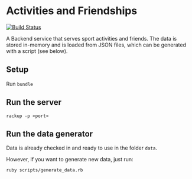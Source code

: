 # Activities and Friendships

[![Build Status](https://travis-ci.com/runtastic/activities-friendships.svg?branch=master)](https://travis-ci.com/runtastic/activities-friendships)

A Backend service that serves sport activities and friends. The data is stored
in-memory and is loaded from JSON files, which can be generated with a script
(see below).

## Setup

Run `bundle`


## Run the server

`rackup -p <port>`


## Run the data generator

Data is already checked in and ready to use in the folder `data`.

However, if you want to generate new data, just run:

`ruby scripts/generate_data.rb`